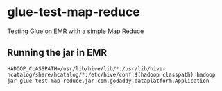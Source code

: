 # glue-test-map-reduce
Testing Glue on EMR with a simple Map Reduce

## Running the jar in EMR 

```
HADOOP_CLASSPATH=/usr/lib/hive/lib/*:/usr/lib/hive-hcatalog/share/hcatalog/*:/etc/hive/conf:$(hadoop classpath) hadoop jar glue-test-map-reduce.jar com.godaddy.dataplatform.Application
```
